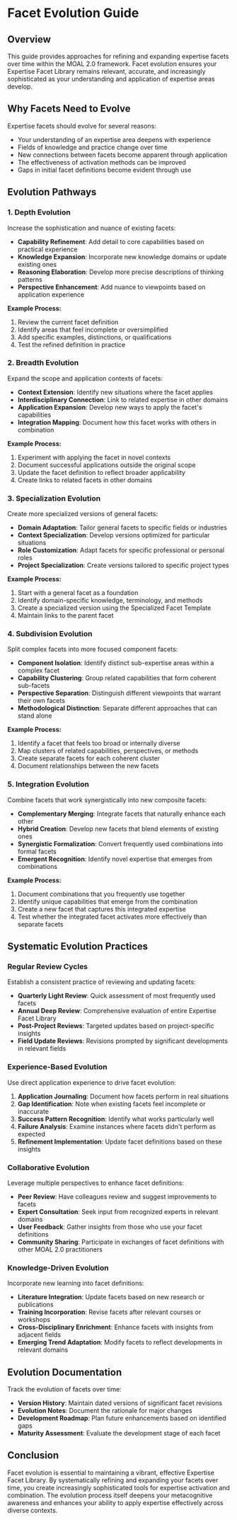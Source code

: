# Facet Evolution Guide

## Overview
This guide provides approaches for refining and expanding expertise facets over time within the MOAL 2.0 framework. Facet evolution ensures your Expertise Facet Library remains relevant, accurate, and increasingly sophisticated as your understanding and application of expertise areas develop.

## Why Facets Need to Evolve

Expertise facets should evolve for several reasons:
- Your understanding of an expertise area deepens with experience
- Fields of knowledge and practice change over time
- New connections between facets become apparent through application
- The effectiveness of activation methods can be improved
- Gaps in initial facet definitions become evident through use

## Evolution Pathways

### 1. Depth Evolution

Increase the sophistication and nuance of existing facets:

- **Capability Refinement**: Add detail to core capabilities based on practical experience
- **Knowledge Expansion**: Incorporate new knowledge domains or update existing ones
- **Reasoning Elaboration**: Develop more precise descriptions of thinking patterns
- **Perspective Enhancement**: Add nuance to viewpoints based on application experience

**Example Process:**
1. Review the current facet definition
2. Identify areas that feel incomplete or oversimplified
3. Add specific examples, distinctions, or qualifications
4. Test the refined definition in practice

### 2. Breadth Evolution

Expand the scope and application contexts of facets:

- **Context Extension**: Identify new situations where the facet applies
- **Interdisciplinary Connection**: Link to related expertise in other domains
- **Application Expansion**: Develop new ways to apply the facet's capabilities
- **Integration Mapping**: Document how this facet works with others in combination

**Example Process:**
1. Experiment with applying the facet in novel contexts
2. Document successful applications outside the original scope
3. Update the facet definition to reflect broader applicability
4. Create links to related facets in other domains

### 3. Specialization Evolution

Create more specialized versions of general facets:

- **Domain Adaptation**: Tailor general facets to specific fields or industries
- **Context Specialization**: Develop versions optimized for particular situations
- **Role Customization**: Adapt facets for specific professional or personal roles
- **Project Specialization**: Create versions tailored to specific project types

**Example Process:**
1. Start with a general facet as a foundation
2. Identify domain-specific knowledge, terminology, and methods
3. Create a specialized version using the Specialized Facet Template
4. Maintain links to the parent facet

### 4. Subdivision Evolution

Split complex facets into more focused component facets:

- **Component Isolation**: Identify distinct sub-expertise areas within a complex facet
- **Capability Clustering**: Group related capabilities that form coherent sub-facets
- **Perspective Separation**: Distinguish different viewpoints that warrant their own facets
- **Methodological Distinction**: Separate different approaches that can stand alone

**Example Process:**
1. Identify a facet that feels too broad or internally diverse
2. Map clusters of related capabilities, perspectives, or methods
3. Create separate facets for each coherent cluster
4. Document relationships between the new facets

### 5. Integration Evolution

Combine facets that work synergistically into new composite facets:

- **Complementary Merging**: Integrate facets that naturally enhance each other
- **Hybrid Creation**: Develop new facets that blend elements of existing ones
- **Synergistic Formalization**: Convert frequently used combinations into formal facets
- **Emergent Recognition**: Identify novel expertise that emerges from combinations

**Example Process:**
1. Document combinations that you frequently use together
2. Identify unique capabilities that emerge from the combination
3. Create a new facet that captures this integrated expertise
4. Test whether the integrated facet activates more effectively than separate facets

## Systematic Evolution Practices

### Regular Review Cycles

Establish a consistent practice of reviewing and updating facets:

- **Quarterly Light Review**: Quick assessment of most frequently used facets
- **Annual Deep Review**: Comprehensive evaluation of entire Expertise Facet Library
- **Post-Project Reviews**: Targeted updates based on project-specific insights
- **Field Update Reviews**: Revisions prompted by significant developments in relevant fields

### Experience-Based Evolution

Use direct application experience to drive facet evolution:

1. **Application Journaling**: Document how facets perform in real situations
2. **Gap Identification**: Note when existing facets feel incomplete or inaccurate
3. **Success Pattern Recognition**: Identify what works particularly well
4. **Failure Analysis**: Examine instances where facets didn't perform as expected
5. **Refinement Implementation**: Update facet definitions based on these insights

### Collaborative Evolution

Leverage multiple perspectives to enhance facet definitions:

- **Peer Review**: Have colleagues review and suggest improvements to facets
- **Expert Consultation**: Seek input from recognized experts in relevant domains
- **User Feedback**: Gather insights from those who use your facet definitions
- **Community Sharing**: Participate in exchanges of facet definitions with other MOAL 2.0 practitioners

### Knowledge-Driven Evolution

Incorporate new learning into facet definitions:

- **Literature Integration**: Update facets based on new research or publications
- **Training Incorporation**: Revise facets after relevant courses or workshops
- **Cross-Disciplinary Enrichment**: Enhance facets with insights from adjacent fields
- **Emerging Trend Adaptation**: Modify facets to reflect developments in relevant domains

## Evolution Documentation

Track the evolution of facets over time:

- **Version History**: Maintain dated versions of significant facet revisions
- **Evolution Notes**: Document the rationale for major changes
- **Development Roadmap**: Plan future enhancements based on identified gaps
- **Maturity Assessment**: Evaluate the development stage of each facet

## Conclusion

Facet evolution is essential to maintaining a vibrant, effective Expertise Facet Library. By systematically refining and expanding your facets over time, you create increasingly sophisticated tools for expertise activation and combination. The evolution process itself deepens your metacognitive awareness and enhances your ability to apply expertise effectively across diverse contexts.
